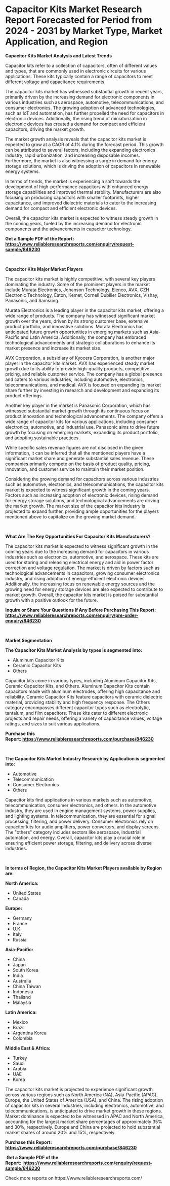 <p><h1>Capacitor Kits Market Research Report Forecasted for Period from 2024 -  2031 by Market Type, Market Application, and Region</h1></p><p><strong>Capacitor Kits Market Analysis and Latest Trends</strong></p>
<p><p>Capacitor kits refer to a collection of capacitors, often of different values and types, that are commonly used in electronic circuits for various applications. These kits typically contain a range of capacitors to meet different voltage and capacitance requirements.</p><p>The capacitor kits market has witnessed substantial growth in recent years, primarily driven by the increasing demand for electronic components in various industries such as aerospace, automotive, telecommunications, and consumer electronics. The growing adoption of advanced technologies, such as IoT and automation, has further propelled the need for capacitors in electronic devices. Additionally, the rising trend of miniaturization in electronic devices has created a demand for compact and efficient capacitors, driving the market growth.</p><p>The market growth analysis reveals that the capacitor kits market is expected to grow at a CAGR of 4.1% during the forecast period. This growth can be attributed to several factors, including the expanding electronics industry, rapid urbanization, and increasing disposable incomes. Furthermore, the market is also witnessing a surge in demand for energy storage solutions, which is driving the adoption of capacitors in renewable energy systems.</p><p>In terms of trends, the market is experiencing a shift towards the development of high-performance capacitors with enhanced energy storage capabilities and improved thermal stability. Manufacturers are also focusing on producing capacitors with smaller footprints, higher capacitance, and improved dielectric materials to cater to the increasing demand for compact and efficient electronic devices.</p><p>Overall, the capacitor kits market is expected to witness steady growth in the coming years, fueled by the increasing demand for electronic components and the advancements in capacitor technology.</p></p>
<p><strong>Get a Sample PDF of the Report:&nbsp; <a href="https://www.reliableresearchreports.com/enquiry/request-sample/846230">https://www.reliableresearchreports.com/enquiry/request-sample/846230</a></strong></p>
<p>&nbsp;</p>
<p><strong>Capacitor Kits Major Market Players</strong></p>
<p><p>The capacitor kits market is highly competitive, with several key players dominating the industry. Some of the prominent players in the market include Murata Electronics, Johanson Technology, Elenco, AVX, CZH Electronic Technology, Eaton, Kemet, Cornell Dubilier Electronics, Vishay, Panasonic, and Samsung.</p><p>Murata Electronics is a leading player in the capacitor kits market, offering a wide range of products. The company has witnessed significant market growth over the years, driven by its strong customer base, extensive product portfolio, and innovative solutions. Murata Electronics has anticipated future growth opportunities in emerging markets such as Asia-Pacific and Latin America. Additionally, the company has embraced technological advancements and strategic collaborations to enhance its market presence and increase its market size.</p><p>AVX Corporation, a subsidiary of Kyocera Corporation, is another major player in the capacitor kits market. AVX has experienced steady market growth due to its ability to provide high-quality products, competitive pricing, and reliable customer service. The company has a global presence and caters to various industries, including automotive, electronics, telecommunications, and medical. AVX is focused on expanding its market share further by investing in research and development and expanding its product offerings.</p><p>Another key player in the market is Panasonic Corporation, which has witnessed substantial market growth through its continuous focus on product innovation and technological advancements. The company offers a wide range of capacitor kits for various applications, including consumer electronics, automotive, and industrial use. Panasonic aims to drive future growth by focusing on emerging markets, expanding its product portfolio, and adopting sustainable practices.</p><p>While specific sales revenue figures are not disclosed in the given information, it can be inferred that all the mentioned players have a significant market share and generate substantial sales revenue. These companies primarily compete on the basis of product quality, pricing, innovation, and customer service to maintain their market position.</p><p>Considering the growing demand for capacitors across various industries such as automotive, electronics, and telecommunications, the capacitor kits market is expected to witness significant growth in the coming years. Factors such as increasing adoption of electronic devices, rising demand for energy storage solutions, and technological advancements are driving the market growth. The market size of the capacitor kits industry is projected to expand further, providing ample opportunities for the players mentioned above to capitalize on the growing market demand.</p></p>
<p>&nbsp;</p>
<p><strong>What Are The Key Opportunities For Capacitor Kits Manufacturers?</strong></p>
<p><p>The capacitor kits market is expected to witness significant growth in the coming years due to the increasing demand for capacitors in various industries such as electronics, automotive, and aerospace. These kits are used for storing and releasing electrical energy and aid in power factor correction and voltage regulation. The market is driven by factors such as technological advancements in capacitors, growing consumer electronics industry, and rising adoption of energy-efficient electronic devices. Additionally, the increasing focus on renewable energy sources and the growing need for energy storage devices are also expected to contribute to market growth. Overall, the capacitor kits market is poised for substantial growth with a positive outlook for the future.</p></p>
<p><strong>Inquire or Share Your Questions If Any Before Purchasing This Report: <a href="https://www.reliableresearchreports.com/enquiry/pre-order-enquiry/846230">https://www.reliableresearchreports.com/enquiry/pre-order-enquiry/846230</a></strong></p>
<p>&nbsp;</p>
<p><strong>Market Segmentation</strong></p>
<p><strong>The Capacitor Kits Market Analysis by types is segmented into:</strong></p>
<p><ul><li>Aluminum Capacitor Kits</li><li>Ceramic Capacitor Kits</li><li>Others</li></ul></p>
<p><p>Capacitor kits come in various types, including Aluminum Capacitor Kits, Ceramic Capacitor Kits, and Others. Aluminum Capacitor Kits contain capacitors made with aluminum electrodes, offering high capacitance and reliability. Ceramic Capacitor Kits feature capacitors with ceramic dielectric material, providing stability and high frequency response. The Others category encompasses different capacitor types such as electrolytic, tantalum, and film capacitors. These kits cater to different electronic projects and repair needs, offering a variety of capacitance values, voltage ratings, and sizes to suit various applications.</p></p>
<p><strong>Purchase this Report:&nbsp;<a href="https://www.reliableresearchreports.com/purchase/846230">https://www.reliableresearchreports.com/purchase/846230</a></strong></p>
<p>&nbsp;</p>
<p><strong>The Capacitor Kits Market Industry Research by Application is segmented into:</strong></p>
<p><ul><li>Automotive</li><li>Telecommunication</li><li>Consumer Electronics</li><li>Others</li></ul></p>
<p><p>Capacitor kits find applications in various markets such as automotive, telecommunication, consumer electronics, and others. In the automotive industry, they are used in engine management systems, power supplies, and lighting systems. In telecommunication, they are essential for signal processing, filtering, and power delivery. Consumer electronics rely on capacitor kits for audio amplifiers, power converters, and display screens. The "others" category includes sectors like aerospace, industrial automation, and energy. Overall, capacitor kits play a crucial role in ensuring efficient power storage, filtering, and delivery across diverse industries.</p></p>
<p>&nbsp;</p>
<p><strong>In terms of Region, the Capacitor Kits Market Players available by Region are:</strong></p>
<p>
    <p> <strong> North America: </strong>
        <ul>
            <li>United States</li>
            <li>Canada</li>
        </ul>
        </p> 
    <p> <strong> Europe: </strong>
        <ul>
            <li>Germany</li>
            <li>France</li>
            <li>U.K.</li>
            <li>Italy</li>
            <li>Russia</li>
        </ul>
        </p> 
    <p> <strong> Asia-Pacific: </strong>
        <ul>
            <li>China</li>
            <li>Japan</li>
            <li>South Korea</li>
            <li>India</li>
            <li>Australia</li>
            <li>China Taiwan</li>
            <li>Indonesia</li>
            <li>Thailand</li>
            <li>Malaysia</li>
        </ul>
        </p> 
    <p> <strong> Latin America: </strong>
        <ul>
            <li>Mexico</li>
            <li>Brazil</li>
            <li>Argentina Korea</li>
            <li>Colombia</li>
        </ul>
        </p> 
    <p> <strong> Middle East & Africa: </strong>
        <ul>
            <li>Turkey</li>
            <li>Saudi</li>
            <li>Arabia</li>
            <li>UAE</li>
            <li>Korea</li>
        </ul>
    </p>
    </p>
<p><p>The capacitor kits market is projected to experience significant growth across various regions such as North America (NA), Asia-Pacific (APAC), Europe, the United States of America (USA), and China. The rising adoption of capacitor kits in several industries, including electronics, automotive, and telecommunications, is anticipated to drive market growth in these regions. Market dominance is expected to be witnessed in APAC and North America, accounting for the largest market share percentages of approximately 35% and 30%, respectively. Europe and China are projected to hold substantial market shares of around 20% and 15%, respectively.</p></p>
<p><strong>Purchase this Report: <a href="https://www.reliableresearchreports.com/purchase/846230">https://www.reliableresearchreports.com/purchase/846230</a></strong></p>
<p>&nbsp;<strong>Get a Sample PDF of the Report:&nbsp;&nbsp;<a href="https://www.reliableresearchreports.com/enquiry/request-sample/846230">https://www.reliableresearchreports.com/enquiry/request-sample/846230</a></strong></p>
<p><strong></strong></p>
<p>Check more reports on https://www.reliableresearchreports.com/</p>